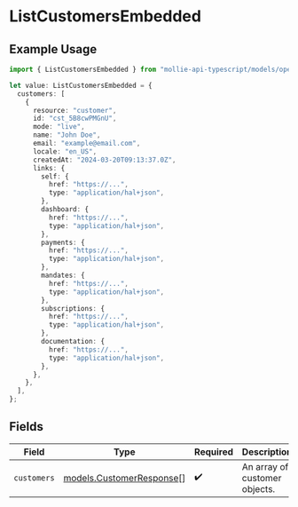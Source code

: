 # ListCustomersEmbedded

## Example Usage

```typescript
import { ListCustomersEmbedded } from "mollie-api-typescript/models/operations";

let value: ListCustomersEmbedded = {
  customers: [
    {
      resource: "customer",
      id: "cst_5B8cwPMGnU",
      mode: "live",
      name: "John Doe",
      email: "example@email.com",
      locale: "en_US",
      createdAt: "2024-03-20T09:13:37.0Z",
      links: {
        self: {
          href: "https://...",
          type: "application/hal+json",
        },
        dashboard: {
          href: "https://...",
          type: "application/hal+json",
        },
        payments: {
          href: "https://...",
          type: "application/hal+json",
        },
        mandates: {
          href: "https://...",
          type: "application/hal+json",
        },
        subscriptions: {
          href: "https://...",
          type: "application/hal+json",
        },
        documentation: {
          href: "https://...",
          type: "application/hal+json",
        },
      },
    },
  ],
};
```

## Fields

| Field                                                         | Type                                                          | Required                                                      | Description                                                   |
| ------------------------------------------------------------- | ------------------------------------------------------------- | ------------------------------------------------------------- | ------------------------------------------------------------- |
| `customers`                                                   | [models.CustomerResponse](../../models/customerresponse.md)[] | :heavy_check_mark:                                            | An array of customer objects.                                 |